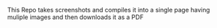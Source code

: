 This Repo takes screenshots and compiles it into a single page having muliple images and then downloads it as a PDF
